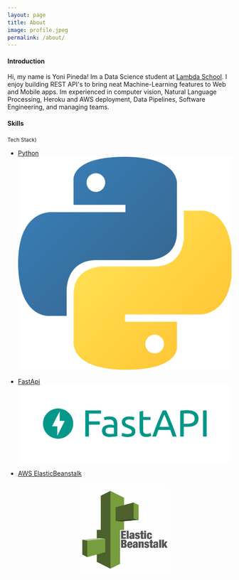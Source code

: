 ```yaml
---
layout: page
title: About
image: profile.jpeg
permalink: /about/
---
```

#### Introduction
Hi, my name is Yoni Pineda! Im a Data Science student at [Lambda School](https://lambdaschool.com/). I enjoy building REST API's to bring neat Machine-Learning features to Web and Mobile apps. Im experienced in computer vision, Natural Language Processing, Heroku and AWS deployment, Data Pipelines, Software Engineering, and managing teams.

#### Skills
<small>Tech Stack)</small>

- [Python](https://www.python.org/downloads/release/python-374/)
  [![Python 3](imgs/skills/python-logo.png)](https://www.python.org/downloads/release/python-374/)

- [FastApi](https://fastapi.tiangolo.com/)
  [![FastApi](imgs/skills/fastapi-logo.png)](https://fastapi.tiangolo.com/)

- [AWS ElasticBeanstalk](https://aws.amazon.com/elasticbeanstalk/)
  [![AWS ElasticBeanstalk](imgs/skills/aws-bean-logo.jpg)](https://aws.amazon.com/elasticbeanstalk/)
